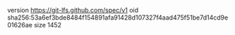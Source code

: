 version https://git-lfs.github.com/spec/v1
oid sha256:53a6ef3bde8484f154891afa91428d107327f4aad475f51be7d14cd9e01626ae
size 1452
